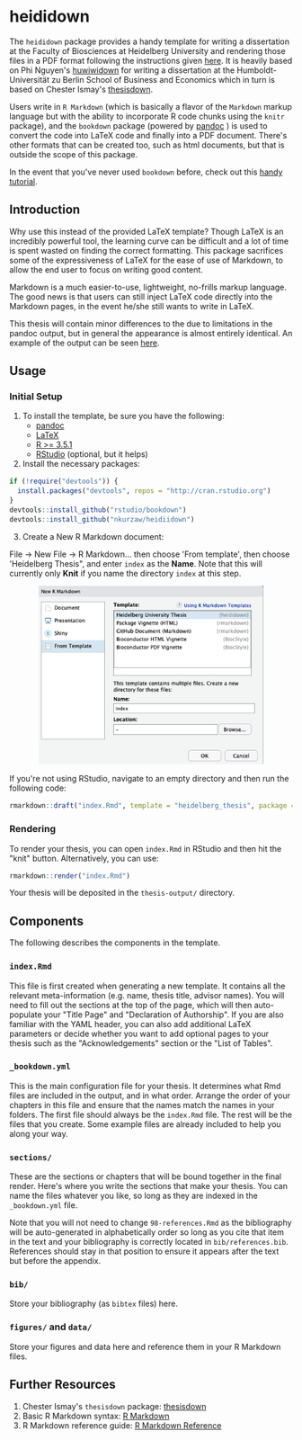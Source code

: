 # heididown 

The `heididown` package provides a handy template for writing a dissertation 
at the Faculty of Biosciences at Heidelberg University and rendering
those files in a PDF format following the instructions given 
[here](https://www.bio.uni-heidelberg.de/fakultaetbio/en/phd_submission).
It is heavily based on Phi Nguyen's [huwiwidown](https://github.com/phister/huwiwidown)
for writing a dissertation at  the Humboldt-Universität zu Berlin School of 
Business and Economics which in turn is based on Chester Ismay's 
[thesisdown](https://github.com/ismayc/thesisdown).

Users write in `R Markdown` (which is basically a flavor of the `Markdown`
markup language but with the ability to incorporate R code chunks using the
`knitr` package), and the `bookdown` package (powered by
[pandoc](https://pandoc.org) ) is used to convert the code into LaTeX code and
finally into a PDF document. There's other formats that can be created too, such
as html documents, but that is outside the scope of this package.

In the event that you've never used `bookdown` before, check out this [handy
tutorial](https://bookdown.org/yihui/bookdown/).

## Introduction

Why use this instead of the provided LaTeX template? Though LaTeX is an
incredibly powerful tool, the learning curve can be difficult and a lot of time
is spent wasted on finding the correct formatting. This package sacrifices
some of the expressiveness of LaTeX for the ease of use of Markdown, to allow
the end user to focus on writing good content.

Markdown is a much easier-to-use, lightweight, no-frills markup language. The
good news is that users can still inject LaTeX code directly into the Markdown
pages, in the event he/she still wants to write in LaTeX.

This thesis will contain minor differences to the due to limitations in the
pandoc output, but in general the appearance is almost entirely identical. An
example of the output can be seen [here](thesis-example.pdf).

## Usage

### Initial Setup

1. To install the template, be sure you have the following:
    - [pandoc](http://pandoc.org/)
    - [LaTeX](https://www.latex-project.org/get/)
    - [R >= 3.5.1](https://r-project.org)
    - [RStudio](https://rstudio.org) (optional, but it helps)
2. Install the necessary packages:

```r
if (!require("devtools")) {
  install.packages("devtools", repos = "http://cran.rstudio.org")
}
devtools::install_github("rstudio/bookdown")
devtools::install_github("nkurzaw/heidiidown")
```
3. Create a New R Markdown document:

File -> New File -> R Markdown... then choose 'From template', then choose
'Heidelberg Thesis", and enter `index` as the **Name**. Note that this will 
currently only **Knit** if you name the directory `index` at this step.

<p align="center">
  <img src="from_template.png" width="400px">
</p>

If you're not using RStudio, navigate to an empty directory and then run the
following code:

```r
rmarkdown::draft("index.Rmd", template = "heidelberg_thesis", package = "heididown")
```

### Rendering

To render your thesis, you can open `index.Rmd` in RStudio and then hit the
"knit" button. Alternatively, you can use:

```r
rmarkdown::render("index.Rmd")
```

Your thesis will be deposited in the `thesis-output/` directory.

## Components

The following describes the components in the template.

### `index.Rmd`

This file is first created when generating a new template. It contains all the
relevant meta-information (e.g. name, thesis title, advisor names). You will
need to fill out the sections at the top of the page, which will then
auto-populate your "Title Page" and "Declaration of Authorship". If you are also
familiar with the YAML header, you can also add additional LaTeX parameters or
decide whether you want to add optional pages to your thesis such as the
"Acknowledgements" section or the "List of Tables".

### `_bookdown.yml`

This is the main configuration file for your thesis. It determines what Rmd
files are included in the output, and in what order. Arrange the order of your
chapters in this file and ensure that the names match the names in your folders.
The first file should always be the `index.Rmd` file. The rest will be the files
that you create. Some example files are already included to help you along your
way.

### `sections/`

These are the sections or chapters that will be bound together in the final
render. Here's where you write the sections that make your thesis. You can name
the files whatever you like, so long as they are indexed in the `_bookdown.yml`
file.

Note that you will not need to change `98-references.Rmd` as the bibliography
will be auto-generated in alphabetically order so long as you cite that item
in the text and your bibliography is correctly located in `bib/references.bib`.
References should stay in that position to ensure it appears after the text but
before the appendix.

### `bib/`

Store your bibliography (as `bibtex` files) here.

### `figures/` and `data/`

Store your figures and data here and reference them in your R Markdown files.

## Further Resources

1. Chester Ismay's `thesisdown` package: [thesisdown](https://github.com/ismayc/thesisdown)
2. Basic R Markdown syntax: [R Markdown](https://rmarkdown.rstudio.com/authoring_basics.html)
3. R Markdown reference guide: [R Markdown Reference](https://www.rstudio.com/wp-content/uploads/2015/03/rmarkdown-reference.pdf)
